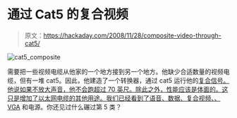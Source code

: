 # 通过 Cat5 的复合视频

> 原文：<https://hackaday.com/2008/11/28/composite-video-through-cat5/>

![cat5_composite](img/20319e0416a230685d5ac253b6666218.png "cat5_composite")

需要把一些视频电缆从他家的一个地方接到另一个地方。他缺少合适数量的视频电缆，但有一堆 cat5。因此，他建造了一个转换器，通过 cat5 运行他的[复合信号。他说如果不放大声音，他不会跑超过 70 英尺。除此之外，性能应该是体面的。这只是增加了以太网电缆的其他用途。我们已经看到了语音、数据、复合视频、](http://www.instructables.com/id/How_to_Run_Composite_Video_Through_an_Ethernet_Jac/)[、VGA](http://hackaday.com/2006/06/20/vga-cat5-extension-cable/) 和电源。你还见过什么碾过第 5 类？